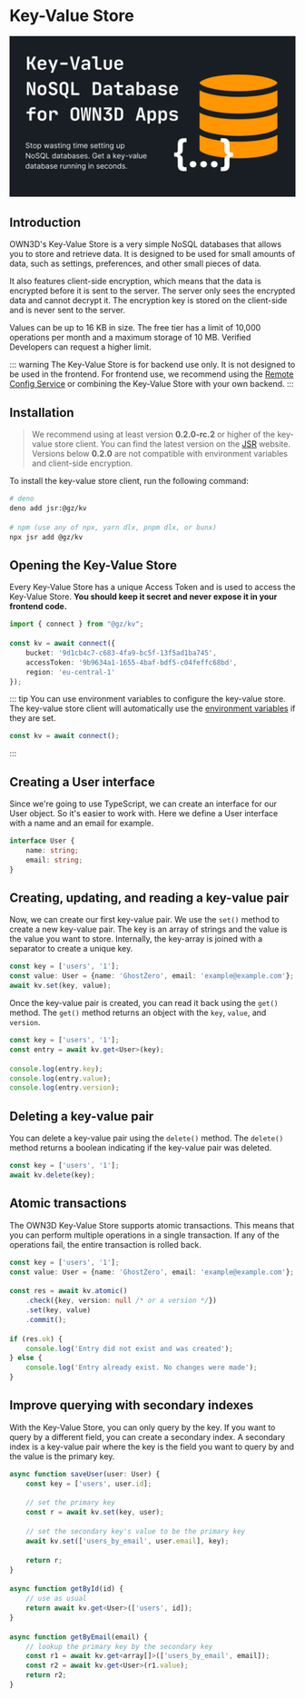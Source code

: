 # Key-Value Store <Badge text="closed beta" type="warning"/>

![kv.png](..%2F..%2Fimages%2Fkv.png)

## Introduction

OWN3D's Key-Value Store is a very simple NoSQL databases that allows you to store and retrieve data. It is designed to
be used for small amounts of data, such as settings, preferences, and other small pieces of data.

It also features client-side encryption, which means that the data is encrypted before it is sent to the server. The
server only sees the encrypted data and cannot decrypt it. The encryption key is stored on the client-side and is never
sent to the server.

Values can be up to 16 KB in size. The free tier has a limit of 10,000 operations per month and a maximum storage of 10
MB. Verified Developers can request a higher limit.

::: warning
The Key-Value Store is for backend use only. It is not designed to be used in the frontend. For frontend use, we
recommend using the [Remote Config Service](remote-config.md) or combining the Key-Value Store with your own backend.
:::

## Installation

> We recommend using at least version **0.2.0-rc.2** or higher of the key-value store client. You can find the latest
> version on the [JSR](https://jsr.io/@gz/kv/versions) website. Versions below **0.2.0** are not compatible with
> environment variables and client-side encryption.

To install the key-value store client, run the following command:

```bash
# deno
deno add jsr:@gz/kv

# npm (use any of npx, yarn dlx, pnpm dlx, or bunx)
npx jsr add @gz/kv
```

## Opening the Key-Value Store

Every Key-Value Store has a unique Access Token and is used to access the Key-Value Store. **You should keep it secret
and never expose it in your frontend code.**

```typescript
import { connect } from "@gz/kv";

const kv = await connect({
    bucket: '9d1cb4c7-c683-4fa9-bc5f-13f5ad1ba745',
    accessToken: '9b9634a1-1655-4baf-bdf5-c04feffc68bd',
    region: 'eu-central-1'
});
```

::: tip
You can use environment variables to configure the key-value store. The key-value store client will automatically use
the [environment variables](https://jsr.io/@gz/kv@0.2.0-rc.2) if they are set.

```typescript
const kv = await connect();
```

:::

## Creating a User interface

Since we're going to use TypeScript, we can create an interface for our User object. So it's easier to work with.
Here we define a User interface with a name and an email for example.

```typescript
interface User {
    name: string;
    email: string;
}
```

## Creating, updating, and reading a key-value pair

Now, we can create our first key-value pair. We use the `set()` method to create a new key-value pair. The key is an
array of strings and the value is the value you want to store. Internally, the key-array is joined with a separator to
create a unique key.

```typescript
const key = ['users', '1'];
const value: User = {name: 'GhostZero', email: 'example@example.com'};
await kv.set(key, value);
```

Once the key-value pair is created, you can read it back using the `get()` method. The `get()` method returns an object
with the `key`, `value`, and `version`.

```typescript
const key = ['users', '1'];
const entry = await kv.get<User>(key);

console.log(entry.key);
console.log(entry.value);
console.log(entry.version);
```

## Deleting a key-value pair

You can delete a key-value pair using the `delete()` method. The `delete()` method returns a boolean indicating if the
key-value pair was deleted.

```typescript
const key = ['users', '1'];
await kv.delete(key);
```

## Atomic transactions

The OWN3D Key-Value Store supports atomic transactions. This means that you can perform multiple operations in a single
transaction. If any of the operations fail, the entire transaction is rolled back.

```typescript
const key = ['users', '1'];
const value: User = {name: 'GhostZero', email: 'example@example.com'};

const res = await kv.atomic()
    .check({key, version: null /* or a version */})
    .set(key, value)
    .commit();

if (res.ok) {
    console.log('Entry did not exist and was created');
} else {
    console.log('Entry already exist. No changes were made');
}
```

## Improve querying with secondary indexes

With the Key-Value Store, you can only query by the key. If you want to query by a different field, you can create a
secondary index. A secondary index is a key-value pair where the key is the field you want to query by and the value is
the primary key.

```typescript
async function saveUser(user: User) {
    const key = ['users', user.id];

    // set the primary key
    const r = await kv.set(key, user);

    // set the secondary key's value to be the primary key
    await kv.set(['users_by_email', user.email], key);

    return r;
}

async function getById(id) {
    // use as usual
    return await kv.get<User>(['users', id]);
}

async function getByEmail(email) {
    // lookup the primary key by the secondary key
    const r1 = await kv.get<array[]>(['users_by_email', email]);
    const r2 = await kv.get<User>(r1.value);
    return r2;
}
```
